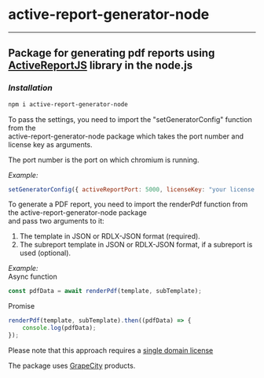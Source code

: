 # active-report-generator-node
___
## Package for generating pdf reports using [ActiveReportJS](https://www.grapecity.com/activereportsjs) library in the node.js

### _Installation_

```bash
npm i active-report-generator-node
```

To pass the settings, you need to import the "setGeneratorConfig" function from the    
active-report-generator-node package
which takes the port number and license key as arguments.

The port number is the port on which chromium is running.

_Example:_

```js
setGeneratorConfig({ activeReportPort: 5000, licenseKey: "your license key" });
```

To generate a PDF report, you need to import the renderPdf function from the active-report-generator-node package   
and pass two arguments to it:

1. The template in JSON or RDLX-JSON format (required).
2. The subreport template in JSON or RDLX-JSON format, if a subreport is used (optional).

_Example:_  
Async function

```js
const pdfData = await renderPdf(template, subTemplate);
```

Promise

```js
renderPdf(template, subTemplate).then((pdfData) => {
	console.log(pdfData);
});
```

Please note that this approach requires a [single domain license](https://www.grapecity.com/activereportsjs/pricing)

The package uses [GrapeCity](https://www.grapecity.com/activereportsjs) products.
